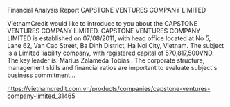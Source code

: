 Financial Analysis Report CAPSTONE VENTURES COMPANY LIMITED

VietnamCredit would like to introduce to you about the CAPSTONE VENTURES COMPANY LIMITED. CAPSTONE VENTURES COMPANY LIMITED is established on 07/08/2011, with head office located at No 5, Lane 62, Van Cao Street, Ba Dinh District, Ha Noi City, Vietnam. The subject is a Limited liability company, with registered capital of 570,817,500VND. The key leader is: Marius Zalameda Tobias . The corporate structure, management skills and financial ratios are important to evaluate subject's business commitment...

https://vietnamcredit.com.vn/products/companies/capstone-ventures-company-limited_31465
